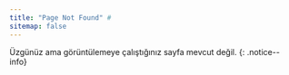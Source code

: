 ```yaml
---
title: "Page Not Found" #
sitemap: false
---
```


Üzgünüz ama görüntülemeye çalıştığınız sayfa mevcut değil.
{: .notice--info}
